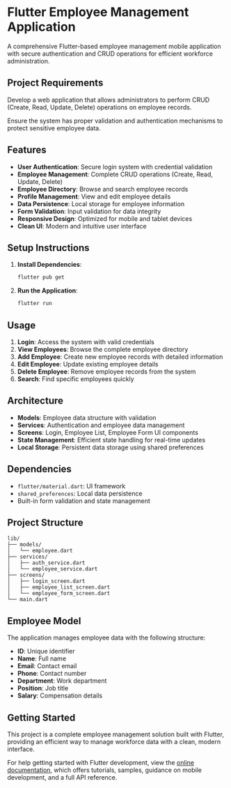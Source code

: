 

# Flutter Employee Management Application

A comprehensive Flutter-based employee management mobile application with secure authentication and CRUD operations for efficient workforce administration.

## Project Requirements

Develop a web application that allows administrators to perform CRUD (Create, Read, Update, Delete) operations on employee records.

Ensure the system has proper validation and authentication mechanisms to protect sensitive employee data.

## Features

- **User Authentication**: Secure login system with credential validation
- **Employee Management**: Complete CRUD operations (Create, Read, Update, Delete)
- **Employee Directory**: Browse and search employee records
- **Profile Management**: View and edit employee details
- **Data Persistence**: Local storage for employee information
- **Form Validation**: Input validation for data integrity
- **Responsive Design**: Optimized for mobile and tablet devices
- **Clean UI**: Modern and intuitive user interface

## Setup Instructions

1. **Install Dependencies**:
   ```bash
   flutter pub get
   ```

2. **Run the Application**:
   ```bash
   flutter run
   ```

## Usage

1. **Login**: Access the system with valid credentials
2. **View Employees**: Browse the complete employee directory
3. **Add Employee**: Create new employee records with detailed information
4. **Edit Employee**: Update existing employee details
5. **Delete Employee**: Remove employee records from the system
6. **Search**: Find specific employees quickly

## Architecture

- **Models**: Employee data structure with validation
- **Services**: Authentication and employee data management
- **Screens**: Login, Employee List, Employee Form UI components
- **State Management**: Efficient state handling for real-time updates
- **Local Storage**: Persistent data storage using shared preferences

## Dependencies

- `flutter/material.dart`: UI framework
- `shared_preferences`: Local data persistence
- Built-in form validation and state management

## Project Structure

```
lib/
├── models/
│   └── employee.dart
├── services/
│   ├── auth_service.dart
│   └── employee_service.dart
├── screens/
│   ├── login_screen.dart
│   ├── employee_list_screen.dart
│   └── employee_form_screen.dart
└── main.dart
```

## Employee Model

The application manages employee data with the following structure:
- **ID**: Unique identifier
- **Name**: Full name
- **Email**: Contact email
- **Phone**: Contact number
- **Department**: Work department
- **Position**: Job title
- **Salary**: Compensation details

## Getting Started

This project is a complete employee management solution built with Flutter, providing an efficient way to manage workforce data with a clean, modern interface.

For help getting started with Flutter development, view the
[online documentation](https://docs.flutter.dev/), which offers tutorials,
samples, guidance on mobile development, and a full API reference.
